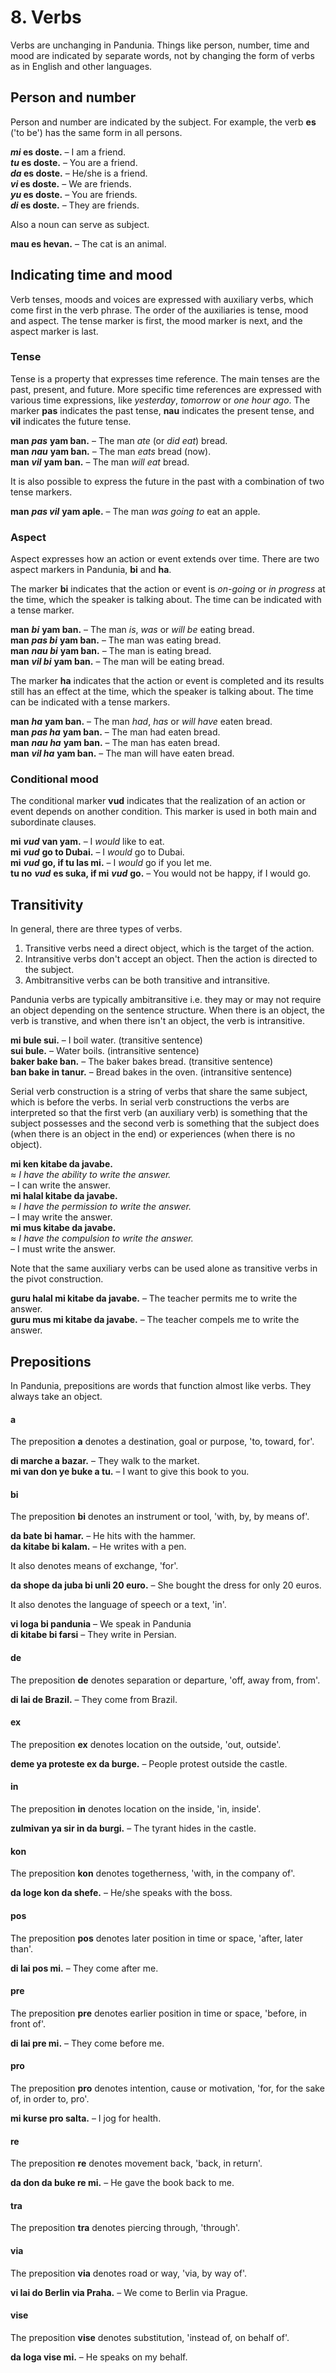 
# 8. Verbs

Verbs are unchanging in Pandunia.
Things like person, number, time and mood are indicated by separate words,
not by changing the form of verbs as in English and other languages.

## Person and number

Person and number are indicated by the subject.
For example, the verb
**es**
('to be') has the same form in all persons.

**_mi_ es doste.**
– I am a friend.  
**_tu_ es doste.**
– You are a friend.  
**_da_ es doste.**
– He/she is a friend.  
**_vi_ es doste.**
– We are friends.  
**_yu_ es doste.**
– You are friends.  
**_di_ es doste.**
– They are friends.

Also a noun can serve as subject.

**mau es hevan.**
– The cat is an animal.


## Indicating time and mood

Verb tenses, moods and voices are expressed with auxiliary verbs,
which come first in the verb phrase.
The order of the auxiliaries is tense, mood and aspect.
The tense marker is first, the mood marker is next, and the aspect marker is last.

### Tense

Tense is a property that expresses time reference.
The main tenses are the past, present, and future.
More specific time references are expressed with various time expressions, like *yesterday*, *tomorrow* or *one hour ago*.
The marker
**pas** indicates the past tense,
**nau** indicates the present tense, and
**vil** indicates the future tense.

**man** ***pas*** **yam ban.**
– The man *ate* (or *did eat*) bread.  
**man** ***nau*** **yam ban.**
– The man *eats* bread (now).  
**man** ***vil*** **yam ban.**
– The man *will eat* bread.

It is also possible to express the future in the past
with a combination of two tense markers.

**man** ***pas vil*** **yam aple.**
– The man *was going to* eat an apple.


### Aspect

Aspect expresses how an action or event extends over time.
There are two aspect markers in Pandunia,
**bi** and **ha**.

The marker **bi** indicates that the action or event is *on-going* or *in progress*
at the time, which the speaker is talking about.
The time can be indicated with a tense marker.

**man** ***bi*** **yam ban.**
– The man *is*, *was* or *will be* eating bread.  
**man** ***pas bi*** **yam ban.**
– The man was eating bread.  
**man** ***nau bi*** **yam ban.**
– The man is eating bread.  
**man** ***vil bi*** **yam ban.**
– The man will be eating bread.

The marker **ha** indicates that the action or event is completed
and its results still has an effect at the time, which the speaker is talking about.
The time can be indicated with a tense markers.

**man** ***ha*** **yam ban.**
– The man *had*, *has* or *will have* eaten bread.  
**man** ***pas ha*** **yam ban.**
– The man had eaten bread.  
**man** ***nau ha*** **yam ban.**
– The man has eaten bread.  
**man** ***vil ha*** **yam ban.**
– The man will have eaten bread.


### Conditional mood

The conditional marker **vud** indicates that the realization of an action or event depends on another condition.
This marker is used in both main and subordinate clauses.

**mi** ***vud*** **van yam.**
– I *would* like to eat.  
**mi** ***vud*** **go to Dubai.**
– I *would* go to Dubai.  
**mi** ***vud*** **go, if tu las mi.**
– I *would* go if you let me.  
**tu no** ***vud*** **es suka, if mi** ***vud*** **go.**
– You would not be happy, if I would go.


## Transitivity

In general, there are three types of verbs.

1. Transitive verbs need a direct object, which is the target of the action.
2. Intransitive verbs don't accept an object. Then the action is directed to the subject.
3. Ambitransitive verbs can be both transitive and intransitive.

Pandunia verbs are typically ambitransitive
i.e. they may or may not require an object depending on the sentence structure.
When there is an object, the verb is transtive,
and when there isn't an object, the verb is intransitive.

**mi bule sui.**
– I boil water. (transitive sentence)  
**sui bule.**
– Water boils. (intransitive sentence)  
**baker bake ban.**
– The baker bakes bread. (transitive sentence)  
**ban bake in tanur.**
– Bread bakes in the oven. (intransitive sentence)

Serial verb construction is a string of verbs that share the same subject,
which is before the verbs.
In serial verb constructions the verbs are interpreted so that
the first verb (an auxiliary verb) is something that the subject possesses
and the second verb is something that the subject does (when there is an object in the end)
or experiences (when there is no object).

**mi ken kitabe da javabe.**  
≈ *I have the ability to write the answer.*  
– I can write the answer.  
**mi halal kitabe da javabe.**  
≈ *I have the permission to write the answer.*  
– I may write the answer.  
**mi mus kitabe da javabe.**  
≈ *I have the compulsion to write the answer.*  
– I must write the answer.

Note that the same auxiliary verbs can be used alone as transitive verbs in the pivot construction.

**guru halal mi kitabe da javabe.**
– The teacher permits me to write the answer.  
**guru mus mi kitabe da javabe.**
– The teacher compels me to write the answer.



## Prepositions

In Pandunia, prepositions are words that function almost like verbs.
They always take an object.

#### a

The preposition
**a**
denotes a destination, goal or purpose, 'to, toward, for'.

**di marche a bazar.**
– They walk to the market.  
**mi van don ye buke a tu.**
– I want to give this book to you.

#### bi

The preposition
**bi**
denotes an instrument or tool, 'with, by, by means of'.

**da bate bi hamar.**
– He hits with the hammer.  
**da kitabe bi kalam.**
– He writes with a pen.

It also denotes means of exchange, 'for'.

**da shope da juba bi unli 20 euro.**
– She bought the dress for only 20 euros.

It also denotes the language of speech or a text, 'in'.

**vi loga bi pandunia**
– We speak in Pandunia  
**di kitabe bi farsi**
– They write in Persian.

#### de

The preposition
**de**
denotes separation or departure, 'off, away from, from'.

**di lai de Brazil.**
– They come from Brazil.

#### ex

The preposition
**ex**
denotes location on the outside, 'out, outside'.

**deme ya proteste ex da burge.**
– People protest outside the castle.

#### in

The preposition
**in**
denotes location on the inside, 'in, inside'.

**zulmivan ya sir in da burgi.**
– The tyrant hides in the castle.

#### kon

The preposition
**kon**
denotes togetherness, 'with, in the company of'.

**da loge kon da shefe.**
– He/she speaks with the boss.

#### pos

The preposition
**pos**
denotes later position in time or space, 'after, later than'.

**di lai pos mi.**
– They come after me.

#### pre

The preposition
**pre**
denotes earlier position in time or space, 'before, in front of'.

**di lai pre mi.**
– They come before me.

#### pro

The preposition
**pro**
denotes intention, cause or motivation, 'for, for the sake of, in order to, pro'.

**mi kurse pro salta.**
– I jog for health.

#### re

The preposition
**re**
denotes movement back, 'back, in return'.

**da don da buke re mi.**
– He gave the book back to me.

#### tra

The preposition
**tra**
denotes piercing through, 'through'.

#### via

The preposition
**via**
denotes road or way, 'via, by way of'.

**vi lai do Berlin via Praha.**
– We come to Berlin via Prague.

#### vise

The preposition
**vise**
denotes substitution, 'instead of, on behalf of'.

**da loga vise mi.**
– He speaks on my behalf.

